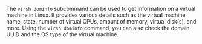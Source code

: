 The `virsh dominfo` subcommand can be used to get information on a virtual machine in Linux. It provides various details such as the virtual machine name, state, number of virtual CPUs, amount of memory, virtual disk(s), and more. Using the `virsh dominfo` command, you can also check the domain UUID and the OS type of the virtual machine.
